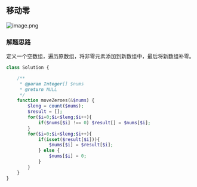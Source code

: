 ## 移动零
![image.png](https://bestacou-1317041502.cos.ap-guangzhou.myqcloud.com/20230926155542.png)

### 解题思路

定义一个空数组，遍历原数组，将非零元素添加到新数组中，最后将新数组补零。

```php
class Solution {

    /**
     * @param Integer[] $nums
     * @return NULL
     */
    function moveZeroes(&$nums) {
        $leng = count($nums);
        $result = [];
        for($i=0;$i<$leng;$i++){
            if($nums[$i] !== 0) $result[] = $nums[$i];
        }
        for($i=0;$i<$leng;$i++){
            if(isset($result[$i])){
                $nums[$i] = $result[$i];
            } else {
                $nums[$i] = 0;
            }
        }
    }
}
```
